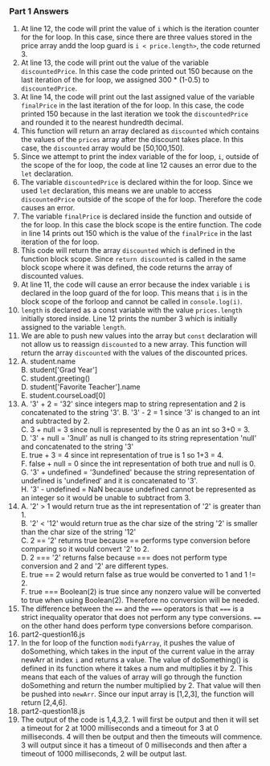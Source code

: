 ### Part 1 Answers

1. At line 12, the code will print the value of ```i``` which is the iteration counter for the for loop. In this case, since there are three values stored in the price array andd the loop guard is ```i < price.length>```, the code returned 3. 
2. At line 13, the code will print out the value of the variable ```discountedPrice```. In this case the code printed out 150 because on the last iteration of the for loop, we assigned 300 * (1-0.5)  to ```discountedPrice```.
3. At line 14, the code will print out the last assigned value of the variable ```finalPrice``` in the last iteration of the for loop. In this case, the code printed 150 because in the last iteration we took the ```discountedPrice``` and rounded it to the nearest hundredth decimal. 
4. This function will return an array declared as ```discounted``` which contains the values of the ```prices``` array after the discount takes place. In this case, the ```discounted``` array would be [50,100,150].
5. Since we attempt to print the index variable of the for loop, ```i```, outside of the scope of the for loop, the code at line 12 causes an error due to the ```let``` declaration. 
6. The variable ```discountedPrice``` is declared within the for loop. Since we used ```let``` declaration, this means we are unable to access ```discountedPrice``` outside of the scope of the for loop. Therefore the code causes an error. 
7. The variable ```finalPrice``` is declared inside the function and outside of the for loop. In this case the block scope is the entire function. The code in line 14 prints out 150 which is the value of the ```finalPrice``` in the last iteration of the for loop. 
8. This code will return the array ```discounted``` which is defined in the function block scope. Since ```return discounted``` is called in the same block scope where it was defined, the code returns the array of discounted values. 
9. At line 11, the code will cause an error because the index variable ```i``` is declared in the loop guard of the for loop. This means that ```i``` is in the block scope of the forloop and cannot be called in ```console.log(i)```.
10. ```length``` is declared as a const variable with the value ```prices.length``` initially stored inside. Line 12 prints the number 3 which is initially assigned to the variable ```length```.
11. We are able to push new values into the array but ```const``` declaration will not allow us to reassign ```discounted``` to a new array. This function will return the array ```discounted``` with the values of the discounted prices. 
12. A. student.name  
    B. student['Grad Year'] <br>
    C. student.greeting() <br>
    D. student['Favorite Teacher'].name <br>
    E. student.courseLoad[0]
13. A. '3' + 2 = '32' since integers map to string representation and 2 is concatenated to the string '3'.
    B. '3' - 2 = 1 since '3' is changed to an int and subtracted by 2. <br>
    C. 3 + null = 3 since null is represented by the 0 as an int so 3+0 = 3. <br>
    D. '3' + null = '3null' as null is changed to its string representation 'null' and concatenated to the string '3' <br>
    E. true + 3 = 4 since int representation of true is 1 so 1+3 = 4. <br>
    F. false + null = 0 since the int representation of both true and null is 0. <br>
    G. '3' + undefined = '3undefined' because  the string representation of undefined is  'undefined' and it is concatenated to '3'. <br>
    H. '3' - undefined = NaN because undefined cannot be represented as an integer so it would be unable to subtract from 3. 
14. A. '2' > 1 would return true as the int representation of '2' is greater than 1.    
    B. '2' < '12' would return true as the char size of the string '2' is smaller than the char size of the string '12' <br>
    C. 2 == '2' returns true because == performs type conversion before comparing so it would convert '2' to 2. <br>
    D. 2 === '2' returns false because === does not perform type conversion and 2 and '2' are different types. <br>
    E. true == 2 would return false as true would be converted to 1 and 1 != 2. <br> 
    F. true === Boolean(2) is true since any nonzero value will be converted to true when using Boolean(2). Therefore no conversion will be needed. <br>
15. The difference between the ```==``` and the ```===``` operators is that ```===``` is a strict inequality operator that does not perform any type conversions. ```==``` on the other hand does perform type conversions before comparison. 
16. part2-question16.js
17. In the for loop of the function ```modifyArray```, it pushes the value of doSomething, which takes in the input of the current value in the array newArr at index ```i``` and returns a value. The value of doSomething() is defined in its function where it takes a num and multiplies it by 2. This means that each of the values of array will go through the function doSomething and return the number multiplied by 2. That value will then be pushed into ```newArr```. Since our input array is [1,2,3], the function will return [2,4,6].
18. part2-question18.js
19. The output of the code is 1,4,3,2. 1 will first be output and then it will set a timeout for 2  at 1000 milliseconds and a timeout for 3 at 0 milliseconds. 4 will then be output and then the timeouts will commence. 3 will output since it has a timeout of 0 milliseconds and then after a timeout of 1000 milliseconds, 2 will be output last. 
